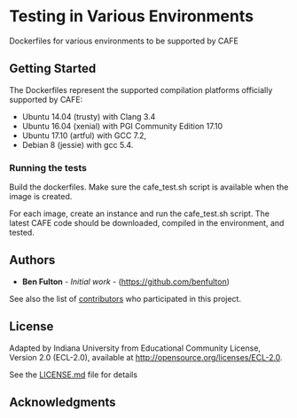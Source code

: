 # Testing in Various Environments

Dockerfiles for various environments to be supported by CAFE

## Getting Started

The Dockerfiles represent the supported compilation platforms officially supported by CAFE: 
* Ubuntu 14.04 (trusty) with Clang 3.4
* Ubuntu 16.04 (xenial) with PGI Community Edition 17.10 
* Ubuntu 17.10 (artful) with GCC 7.2,
* Debian 8 (jessie) with gcc 5.4.


### Running the tests

Build the dockerfiles. Make sure the cafe_test.sh script is available when the image is created.

For each image, create an instance and run the cafe_test.sh script. The latest CAFE code should be 
downloaded, compiled in the environment, and tested.

## Authors

* **Ben Fulton** - *Initial work* - (https://github.com/benfulton)

See also the list of [contributors](https://github.com/your/project/contributors) who participated in this project.

## License

Adapted by Indiana University from Educational Community License, Version 2.0 (ECL-2.0), available at http://opensource.org/licenses/ECL-2.0.

See the [LICENSE.md](LICENSE.md) file for details

## Acknowledgments

